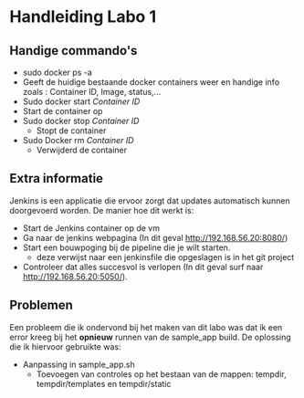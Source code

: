 # Handleiding Labo 1
## Handige commando's
- sudo docker ps -a
 - Geeft de huidige bestaande docker containers weer en handige info zoals : Container ID, Image, status,...
- Sudo docker start *Container ID*
 - Start de container op
- Sudo docker stop *Container ID*
  - Stopt de container
- Sudo Docker rm *Container ID*
  - Verwijderd de container

## Extra informatie
Jenkins is een applicatie die ervoor zorgt dat updates automatisch kunnen doorgevoerd worden. De manier hoe dit werkt is:
- Start de Jenkins container op de vm
- Ga naar de jenkins webpagina (In dit geval http://192.168.56.20:8080/)
- Start een bouwpoging bij de pipeline die je wilt starten.
  - deze verwijst naar een jenkinsfile die opgeslagen is in het git project
- Controleer dat alles succesvol is verlopen (In dit geval surf naar http://192.168.56.20:5050/). 
  
## Problemen
Een probleem die ik ondervond bij het maken van dit labo was dat ik een error kreeg bij het **opnieuw** runnen van de sample_app build. De oplossing die ik hiervoor gebruikte was:
- Aanpassing in sample_app.sh
  - Toevoegen van controles op het bestaan van de mappen: tempdir, tempdir/templates en tempdir/static